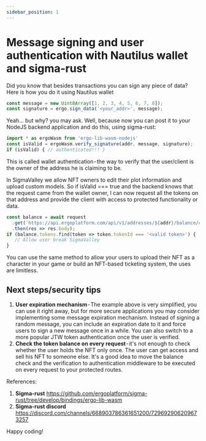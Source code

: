 ```yaml
---
sidebar_position: 1
---
```


# Message signing and user authentication with Nautilus wallet and sigma-rust

Did you know that besides transactions you can sign any piece of data?
Here is how you do it using Nautilus wallet
```javascript
const message = new Uint8Array([1, 2, 3, 4, 5, 6, 7, 8]);
const signature = ergo.sign_data('<your_addr>', message);
```

Yeah… but why? you may ask.
Well, because now you can post it to your NodeJS backend application and do this, using sigma-rust:

```javascript
import * as ergoWasm from 'ergo-lib-wasm-nodejs'
const isValid = ergoWasm.verify_signature(addr, message, signature);
if (isValid) { // authenticated!!! }
```

This is called wallet authentication - the way to verify that the user/client is the owner of the address he is claiming to be.

In SigmaValley we allow NFT owners to edit their plot information and upload custom models. So if isValid === true and the backend knows that the request came from the wallet owner, I can now request all the tokens on that address and provide the client with access to protected functionality or data.
```javascript
const balance = await request
  .get(`https://api.ergoplatform.com/api/v1/addresses/${addr}/balance/confirmed`)
  .then(res => res.body);
if (balance.tokens.find(token => token.tokenId === '<valid token>') {
   // Allow user break SigmaValley
}
```

You can use the same method to allow your users to upload their NFT as a character in your game or build an NFT-based ticketing system, the uses are limitless. 

## Next steps/security tips
1. **User expiration mechanism** - The example above is very simplified, you can use it right away, but for more secure applications you may consider implementing some message expiration mechanism. Instead of signing a random message, you can include an expiration date to it and force users to sign a new message once in a while. You can also switch to a more popular JTW token authentication once the user is verified.
2. **Check the token balance on every request** - it's not enough to check whether the user holds the NFT only once. The user can get access and sell his NFT to someone else. It's a good idea to move the balance check and the verification to authentication middleware to be executed on every request to your protected routes.


References:
1. **Sigma-rust** https://github.com/ergoplatform/sigma-rust/tree/develop/bindings/ergo-lib-wasm
2. **Sigma-rust discord** https://discord.com/channels/668903786361651200/729692906209673257

Happy coding!